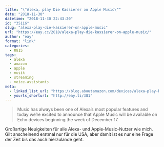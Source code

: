 ```yaml
---
title: "\"Alexa, play Die Kassierer on Apple Music\""
date: "2018-11-30"
datetime: "2018-11-30 22:43:20"
id: "35116"
slug: "alexa-play-die-kassierer-on-apple-music"
url: "https://eay.cc/2018/alexa-play-die-kassierer-on-apple-music/"
author: "eay"
format: "link"
categories:
  - 0815
tags:
  - alexa
  - amazon
  - apple
  - musik
  - streaming
  - voice-assistants
meta:
  - linked_list_url: "https://blog.aboutamazon.com/devices/alexa-play-bebe-rexha-on-apple-music"
  - yourls_shorturl: "http://eay.li/381"
---
```


> Music has always been one of Alexa’s most popular features and today we’re excited to announce that Apple Music will be available on Echo devices beginning the week of December 17.

Großartige Neuigkeiten für alle Alexa- und Apple-Music-Nutzer wie mich. Gilt anscheinend erstmal nur für die USA, aber damit ist es nur eine Frage der Zeit bis das auch hierzulande geht.
